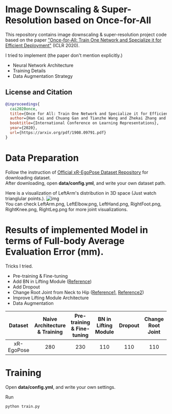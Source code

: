 # Image Downscaling & Super-Resolution based on Once-for-All

This repository contains image downscaling & super-resolution project code based on the paper ["Once-for-All: Train One Network and Specialize it for Efficient Deployment"](https://arxiv.org/abs/1908.09791) (ICLR 2020).

I tried to implement (the paper don't mention explicitly.)
* Neural Network Architecture
* Training Details
* Data Augmentation Strategy

## License and Citation

```BibTex
@inproceedings{
  cai2020once,
  title={Once for All: Train One Network and Specialize it for Efficient Deployment},
  author={Han Cai and Chuang Gan and Tianzhe Wang and Zhekai Zhang and Song Han},
  booktitle={International Conference on Learning Representations},
  year={2020},
  url={https://arxiv.org/pdf/1908.09791.pdf}
}
```

# Data Preparation

Follow the instruction of [Official xR-EgoPose Dataset Repository](https://github.com/facebookresearch/xR-EgoPose) for downloading dataset.  
After downloading, open **data/config.yml**, and write your own dataset path.

Here is a visualization of LeftArm's distribution in 3D space (Just watch trianglular points.).
![img](LeftArm.png)  
You can check LeftArm.png, LeftElbow.png, LeftHand.png, RightFoot.png, RightKnee.png, RightLeg.png for more joint visualizations.

# Results of implemented Model in terms of Full-body Average Evaluation Error (mm).

Tricks I tried.
* Pre-training & Fine-tuning
* Add BN in Lifting Module ([Reference](https://arxiv.org/abs/1705.03098))
* Add Dropout
* Change Root Joint from Neck to Hip ([Reference1](https://arxiv.org/abs/2008.09047), [Reference2](https://arxiv.org/abs/2008.03713))
* Improve Lifting Module Architecture
* Data Augmentation


</ul>
<table>
<thead>
<tr>
<th align="center">Dataset</th>
<th align="center">Naive Architecture & Training</th>
<th align="center">Pre-training & Fine-tuning</th>
<th align="center">BN in Lifting Module</th>
<th align="center">Dropout</th>
<th align="center">Change Root Joint</th>
<th align="center">Improve Lifting Module</th>
<th align="center">Data Augmentation</th>
<th align="center">ICCV19</th>
</tr>
</thead>
<tbody>
<tr>
<td align="center">xR-EgoPose</td>
<td align="center">280</td>
<td align="center">230</td>
<td align="center">110</td>
<td align="center">110</td>
<td align="center">110</td>
<td align="center">100</td>
<td align="center">100</td>
<td align="center">58</td>
</tr>
</tbody></table>

# Training

Open **data/config.yml**, and write your own settings.

Run
```
python train.py
```
